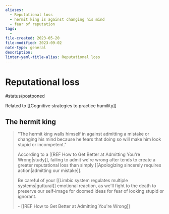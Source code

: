 ```yaml
---
aliases:
  - Reputational loss
  - hermit king is against changing his mind
  - fear of reputation
tags:
  - 
file-created: 2023-05-20
file-modified: 2023-09-02
note-type: general
description: 
linter-yaml-title-alias: Reputational loss
---
```


# Reputational loss

#status/postponed

Related to [[Cognitive strategies to practice humility]]

## The hermit king

> "The hermit king walls himself in against admitting a mistake or changing his mind because he fears that doing so will make him look stupid or incompetent."
>
> According to a [[REF How to Get Better at Admitting You're Wrong|study]], failing to admit we're wrong after tends to create a greater reputational loss than simply [[Apologizing sincerely requires action|admitting our mistake]].
>
> Be careful of your [[Limbic system regulates multiple systems|guttural]] emotional reaction, as we'll fight to the death to preserve our self-image for doomed ideas for fear of looking stupid or ignorant.
>
> \- [[REF How to Get Better at Admitting You're Wrong]]
